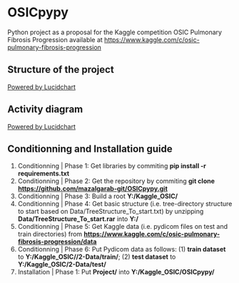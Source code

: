 # OSICpypy
Python project as a proposal for the Kaggle competition OSIC Pulmonary Fibrosis Progression available at https://www.kaggle.com/c/osic-pulmonary-fibrosis-progression

## Structure of the project

[Powered by Lucidchart](https://lucid.app/publicSegments/view/e2e5459f-ec5b-402d-b229-996608c53945/image.png)

## Activity diagram

[Powered by Lucidchart](https://lucid.app/publicSegments/view/c03a61ce-5d1c-4e7f-9fcd-f62e444996c1/image.png)

## Conditionning and Installation guide

1. Conditionning | Phase 1: Get libraries by commiting **pip install -r requirements.txt**
2. Conditionning | Phase 2: Get the repository by commiting **git clone https://github.com/mazalgarab-git/OSICpypy.git**
3. Conditionning | Phase 3: Build a root **Y:/Kaggle_OSIC/**
4. Conditionning | Phase 4: Get basic structure (i.e. tree-directory structure to start based on Data/TreeStructure_To_start.txt) by unzipping **Data/TreeStructure_To_start.rar** into **Y:/**
5. Conditionning | Phase 5: Get Kaggle data (i.e. pydicom files on test and train directories) from **https://www.kaggle.com/c/osic-pulmonary-fibrosis-progression/data**
6. Conditionning | Phase 6: Put Pydicom data as follows: (1) **train dataset** to **Y:/Kaggle_OSIC//2-Data/train/**; (2) **test dataset** to **Y:/Kaggle_OSIC/2-Data/test/**
7. Installation | Phase 1: Put **Project/** into **Y:/Kaggle_OSIC/OSICpypy/**
